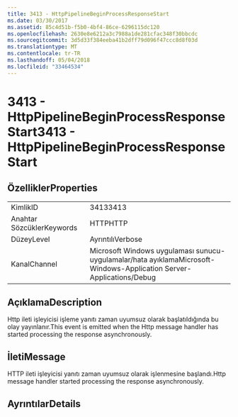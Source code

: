 ```yaml
---
title: 3413 - HttpPipelineBeginProcessResponseStart
ms.date: 03/30/2017
ms.assetid: 85c4d51b-f5b0-4bf4-86ce-6296115dc120
ms.openlocfilehash: 2630e8e6212a3c7988a1de281cfac348f30bbcdc
ms.sourcegitcommit: 3d5d33f384eeba41b2dff79d096f47ccc8d8f03d
ms.translationtype: MT
ms.contentlocale: tr-TR
ms.lasthandoff: 05/04/2018
ms.locfileid: "33464534"
---
```

# <a name="3413---httppipelinebeginprocessresponsestart"></a><span data-ttu-id="1e634-102">3413 - HttpPipelineBeginProcessResponseStart</span><span class="sxs-lookup"><span data-stu-id="1e634-102">3413 - HttpPipelineBeginProcessResponseStart</span></span>
## <a name="properties"></a><span data-ttu-id="1e634-103">Özellikler</span><span class="sxs-lookup"><span data-stu-id="1e634-103">Properties</span></span>  
  
|||  
|-|-|  
|<span data-ttu-id="1e634-104">Kimlik</span><span class="sxs-lookup"><span data-stu-id="1e634-104">ID</span></span>|<span data-ttu-id="1e634-105">3413</span><span class="sxs-lookup"><span data-stu-id="1e634-105">3413</span></span>|  
|<span data-ttu-id="1e634-106">Anahtar Sözcükler</span><span class="sxs-lookup"><span data-stu-id="1e634-106">Keywords</span></span>|<span data-ttu-id="1e634-107">HTTP</span><span class="sxs-lookup"><span data-stu-id="1e634-107">HTTP</span></span>|  
|<span data-ttu-id="1e634-108">Düzey</span><span class="sxs-lookup"><span data-stu-id="1e634-108">Level</span></span>|<span data-ttu-id="1e634-109">Ayrıntılı</span><span class="sxs-lookup"><span data-stu-id="1e634-109">Verbose</span></span>|  
|<span data-ttu-id="1e634-110">Kanal</span><span class="sxs-lookup"><span data-stu-id="1e634-110">Channel</span></span>|<span data-ttu-id="1e634-111">Microsoft Windows uygulaması sunucu-uygulamalar/hata ayıklama</span><span class="sxs-lookup"><span data-stu-id="1e634-111">Microsoft-Windows-Application Server-Applications/Debug</span></span>|  
  
## <a name="description"></a><span data-ttu-id="1e634-112">Açıklama</span><span class="sxs-lookup"><span data-stu-id="1e634-112">Description</span></span>  
 <span data-ttu-id="1e634-113">Http ileti işleyicisi işleme yanıtı zaman uyumsuz olarak başlatıldığında bu olay yayınlanır.</span><span class="sxs-lookup"><span data-stu-id="1e634-113">This event is emitted when the Http message handler has started processing the response asynchronously.</span></span>  
  
## <a name="message"></a><span data-ttu-id="1e634-114">İleti</span><span class="sxs-lookup"><span data-stu-id="1e634-114">Message</span></span>  
 <span data-ttu-id="1e634-115">HTTP ileti işleyicisi yanıtı zaman uyumsuz olarak işlenmesine başlandı.</span><span class="sxs-lookup"><span data-stu-id="1e634-115">Http message handler started processing the response asynchronously.</span></span>  
  
## <a name="details"></a><span data-ttu-id="1e634-116">Ayrıntılar</span><span class="sxs-lookup"><span data-stu-id="1e634-116">Details</span></span>
